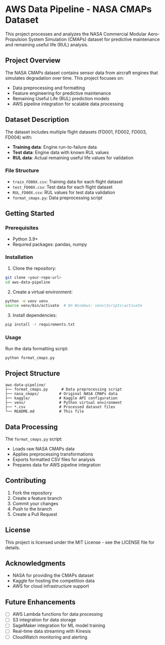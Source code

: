 # AWS Data Pipeline - NASA CMAPs Dataset

This project processes and analyzes the NASA Commercial Modular Aero-Propulsion System Simulation (CMAPs) dataset for predictive maintenance and remaining useful life (RUL) analysis.

## Project Overview

The NASA CMAPs dataset contains sensor data from aircraft engines that simulates degradation over time. This project focuses on:
- Data preprocessing and formatting
- Feature engineering for predictive maintenance
- Remaining Useful Life (RUL) prediction models
- AWS pipeline integration for scalable data processing

## Dataset Description

The dataset includes multiple flight datasets (FD001, FD002, FD003, FD004) with:
- **Training data**: Engine run-to-failure data
- **Test data**: Engine data with known RUL values
- **RUL data**: Actual remaining useful life values for validation

### File Structure
- `train_FD00X.csv`: Training data for each flight dataset
- `test_FD00X.csv`: Test data for each flight dataset  
- `RUL_FD00X.csv`: RUL values for test data validation
- `format_cmaps.py`: Data preprocessing script

## Getting Started

### Prerequisites
- Python 3.9+
- Required packages: pandas, numpy

### Installation
1. Clone the repository:
```bash
git clone <your-repo-url>
cd aws-data-pipeline
```

2. Create a virtual environment:
```bash
python -m venv venv
source venv/bin/activate  # On Windows: venv\Scripts\activate
```

3. Install dependencies:
```bash
pip install -r requirements.txt
```

### Usage

Run the data formatting script:
```bash
python format_cmaps.py
```

## Project Structure

```
aws-data-pipeline/
├── format_cmaps.py      # Data preprocessing script
├── nasa_cmaps/         # Original NASA CMAPs data
├── kaggle/             # Kaggle API configuration
├── venv/               # Python virtual environment
├── *.csv               # Processed dataset files
└── README.md           # This file
```

## Data Processing

The `format_cmaps.py` script:
- Loads raw NASA CMAPs data
- Applies preprocessing transformations
- Exports formatted CSV files for analysis
- Prepares data for AWS pipeline integration

## Contributing

1. Fork the repository
2. Create a feature branch
3. Commit your changes
4. Push to the branch
5. Create a Pull Request

## License

This project is licensed under the MIT License - see the LICENSE file for details.

## Acknowledgments

- NASA for providing the CMAPs dataset
- Kaggle for hosting the competition data
- AWS for cloud infrastructure support

## Future Enhancements

- [ ] AWS Lambda functions for data processing
- [ ] S3 integration for data storage
- [ ] SageMaker integration for ML model training
- [ ] Real-time data streaming with Kinesis
- [ ] CloudWatch monitoring and alerting
